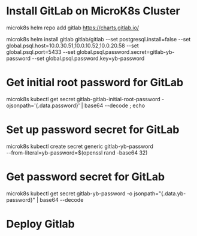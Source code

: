 # Install GitLab on MicroK8s Cluster
microk8s helm repo add gitlab https://charts.gitlab.io/

microk8s helm install gitlab gitlab/gitlab
  --set postgresql.install=false
  --set global.psql.host=10.0.30.51,10.0.10.52,10.0.20.58
  --set global.psql.port=5433
  --set global.psql.password.secret=gitlab-yb-password
  --set global.psql.password.key=yb-password

# Get initial root password for GitLab
microk8s kubectl get secret gitlab-gitlab-initial-root-password -ojsonpath='{.data.password}' | base64 --decode ; echo

# Set up password secret for GitLab
microk8s kubectl create secret generic gitlab-yb-password \
  --from-literal=yb-password=$(openssl rand -base64 32)

# Get password secret for GitLab
microk8s kubectl get secret gitlab-yb-password -o jsonpath="{.data.yb-password}" | base64 --decode

# Deploy Gitlab